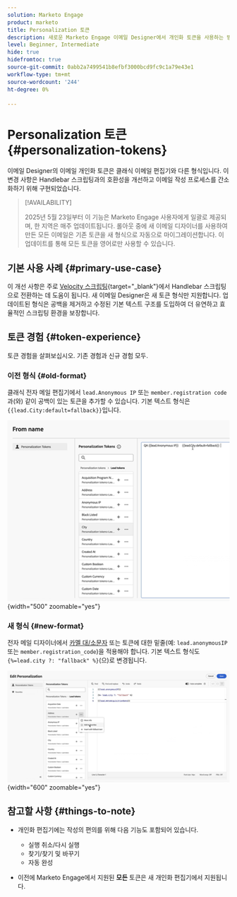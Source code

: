 ```yaml
---
solution: Marketo Engage
product: marketo
title: Personalization 토큰
description: 새로운 Marketo Engage 이메일 Designer에서 개인화 토큰을 사용하는 방법을 알아봅니다
level: Beginner, Intermediate
hide: true
hidefromtoc: true
source-git-commit: 0abb2a7499541b8efbf3000bcd9fc9c1a79e43e1
workflow-type: tm+mt
source-wordcount: '244'
ht-degree: 0%

---
```


# Personalization 토큰 {#personalization-tokens}

이메일 Designer의 이메일 개인화 토큰은 클래식 이메일 편집기와 다른 형식입니다. 이 변경 사항은 Handlebar 스크립팅과의 호환성을 개선하고 이메일 작성 프로세스를 간소화하기 위해 구현되었습니다.

>[!AVAILABILITY]
>
>2025년 5월 23일부터 이 기능은 Marketo Engage 사용자에게 일괄로 제공되며, 한 지역은 매주 업데이트됩니다. 롤아웃 중에 새 이메일 디자이너를 사용하여 만든 모든 이메일은 기존 토큰을 새 형식으로 자동으로 마이그레이션합니다. 이 업데이트를 통해 모든 토큰을 영어로만 사용할 수 있습니다.

## 기본 사용 사례 {#primary-use-case}

이 개선 사항은 주로 [Velocity 스크립팅](https://experienceleague.adobe.com/en/docs/marketo-developer/marketo/email-scripting){target="_blank"}에서 Handlebar 스크립팅으로 전환하는 데 도움이 됩니다. 새 이메일 Designer은 새 토큰 형식만 지원합니다. 업데이트된 형식은 공백을 제거하고 수정된 기본 텍스트 구조를 도입하여 더 유연하고 효율적인 스크립팅 환경을 보장합니다.

## 토큰 경험 {#token-experience}

토큰 경험을 살펴보십시오. 기존 경험과 신규 경험 모두.

### 이전 형식 {#old-format}

클래식 전자 메일 편집기에서 `lead.Anonymous IP` 또는 `member.registration code`과(와) 같이 공백이 있는 토큰을 추가할 수 있습니다. 기본 텍스트 형식은 `{{lead.City:default=fallback}}`입니다.

![](assets/personalization-tokens-1.png){width="500" zoomable="yes"}

### 새 형식 {#new-format}

전자 메일 디자이너에서 [카멜 대/소문자](https://developer.mozilla.org/en-US/docs/Glossary/Camel_case) 또는 토큰에 대한 밑줄(예: `lead.anonymousIP` 또는 `member.registration_code`)을 적용해야 합니다. 기본 텍스트 형식도 `{%=lead.city ?: "fallback" %}`(으)로 변경됩니다.

![](assets/personalization-tokens-2.png){width="600" zoomable="yes"}

## 참고할 사항 {#things-to-note}

* 개인화 편집기에는 작성의 편의를 위해 다음 기능도 포함되어 있습니다.

   * 실행 취소/다시 실행
   * 찾기/찾기 및 바꾸기
   * 자동 완성

* 이전에 Marketo Engage에서 지원된 **모든** 토큰은 새 개인화 편집기에서 지원됩니다.
